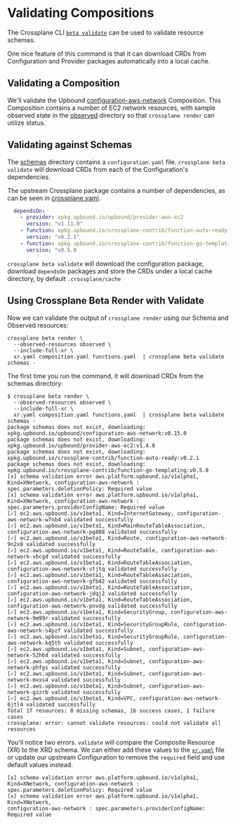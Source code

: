 # Validating Compositions

The Crossplane CLI [`beta validate`](https://docs.crossplane.io/latest/cli/command-reference/#beta-validate) can be used to validate
resource schemas.

One nice feature of this command is that it can download CRDs
from Configuration and Provider packages automatically into a
local cache.

## Validating a Composition

We'll validate the Upbound [configuration-aws-network](https://github.com/upbound/configuration-aws-network/tree/main/apis) Composition.
This Composition contains a number of EC2 network resources, with
sample observed state in the [observed](observed) directory so
that `crossplane render` can utilize status.

## Validating against Schemas

The [schemas](schemas) directory contains a `configuration.yaml` file.
`crossplane beta validate` will download CRDs from each of the
Configuration's dependencies.

The upstream Crossplane package contains a number of dependencies, as can
be seen in [crossplane.yaml](https://github.com/upbound/configuration-aws-network/blob/main/crossplane.yaml).

```yaml
  dependsOn:
    - provider: xpkg.upbound.io/upbound/provider-aws-ec2
      version: "v1.11.0"
    - function: xpkg.upbound.io/crossplane-contrib/function-auto-ready
      version: "v0.2.1"
    - function: xpkg.upbound.io/crossplane-contrib/function-go-templating
      version: "v0.5.0
```

`crossplane beta validate` will download the configuration package, download
`dependsOn` packages and store the CRDs under a local cache directory,
by default `.crossplane/cache`

## Using Crossplane Beta Render with Validate

Now we can validate the output of `crossplane render` using our Schema
and Observed resources:

```shell
crossplane beta render \
  --observed-resources observed \
  --include-full-xr \
  xr.yaml composition.yaml functions.yaml  | crossplane beta validate schemas -
```

The first time you run the command, it will download CRDs from the
schemas directory:

```shell
$ crossplane beta render \
  --observed-resources observed \
  --include-full-xr \
  xr.yaml composition.yaml functions.yaml  | crossplane beta validate schemas -
package schemas does not exist, downloading:  xpkg.upbound.io/upbound/configuration-aws-network:v0.15.0
package schemas does not exist, downloading:  xpkg.upbound.io/upbound/provider-aws-ec2:v1.4.0
package schemas does not exist, downloading:  xpkg.upbound.io/crossplane-contrib/function-auto-ready:v0.2.1
package schemas does not exist, downloading:  xpkg.upbound.io/crossplane-contrib/function-go-templating:v0.5.0
[x] schema validation error aws.platform.upbound.io/v1alpha1, Kind=XNetwork, configuration-aws-network : spec.parameters.deletionPolicy: Required value
[x] schema validation error aws.platform.upbound.io/v1alpha1, Kind=XNetwork, configuration-aws-network : spec.parameters.providerConfigName: Required value
[✓] ec2.aws.upbound.io/v1beta1, Kind=InternetGateway, configuration-aws-network-w7nb4 validated successfully
[✓] ec2.aws.upbound.io/v1beta1, Kind=MainRouteTableAssociation, configuration-aws-network-pg888 validated successfully
[✓] ec2.aws.upbound.io/v1beta1, Kind=Route, configuration-aws-network-9n2x8 validated successfully
[✓] ec2.aws.upbound.io/v1beta1, Kind=RouteTable, configuration-aws-network-vbcgd validated successfully
[✓] ec2.aws.upbound.io/v1beta1, Kind=RouteTableAssociation, configuration-aws-network-stjtq validated successfully
[✓] ec2.aws.upbound.io/v1beta1, Kind=RouteTableAssociation, configuration-aws-network-gfb42 validated successfully
[✓] ec2.aws.upbound.io/v1beta1, Kind=RouteTableAssociation, configuration-aws-network-jdqj2 validated successfully
[✓] ec2.aws.upbound.io/v1beta1, Kind=RouteTableAssociation, configuration-aws-network-pnvdg validated successfully
[✓] ec2.aws.upbound.io/v1beta1, Kind=SecurityGroup, configuration-aws-network-9m99r validated successfully
[✓] ec2.aws.upbound.io/v1beta1, Kind=SecurityGroupRule, configuration-aws-network-s4pzf validated successfully
[✓] ec2.aws.upbound.io/v1beta1, Kind=SecurityGroupRule, configuration-aws-network-kq5th validated successfully
[✓] ec2.aws.upbound.io/v1beta1, Kind=Subnet, configuration-aws-network-52h6d validated successfully
[✓] ec2.aws.upbound.io/v1beta1, Kind=Subnet, configuration-aws-network-phfgs validated successfully
[✓] ec2.aws.upbound.io/v1beta1, Kind=Subnet, configuration-aws-network-mxxs4 validated successfully
[✓] ec2.aws.upbound.io/v1beta1, Kind=Subnet, configuration-aws-network-gzzrb validated successfully
[✓] ec2.aws.upbound.io/v1beta1, Kind=VPC, configuration-aws-network-6jtl4 validated successfully
Total 17 resources: 0 missing schemas, 16 success cases, 1 failure cases
crossplane: error: cannot validate resources: could not validate all resources
```

You'll notice two errors. `validate` will compare the Composite
Resource (XR) to the XRD schema. We can either add these values
to the [`xr.yaml`](xr.yaml) file or update our upstream Configuration
to remove the `required` field and use default values instead.

```shell
[x] schema validation error aws.platform.upbound.io/v1alpha1, Kind=XNetwork, configuration-aws-network : spec.parameters.deletionPolicy: Required value
[x] schema validation error aws.platform.upbound.io/v1alpha1, Kind=XNetwork,
configuration-aws-network : spec.parameters.providerConfigName: Required value
```
